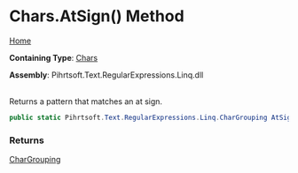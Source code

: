 # Chars\.AtSign\(\) Method

[Home](../../../../../../README.md)

**Containing Type**: [Chars](../README.md)

**Assembly**: Pihrtsoft\.Text\.RegularExpressions\.Linq\.dll

\
Returns a pattern that matches an at sign\.

```csharp
public static Pihrtsoft.Text.RegularExpressions.Linq.CharGrouping AtSign()
```

### Returns

[CharGrouping](../../CharGrouping/README.md)

